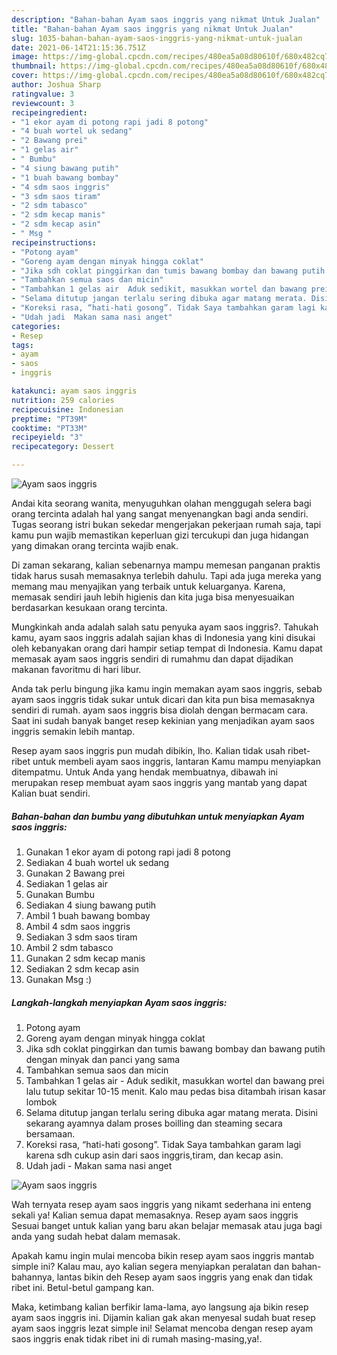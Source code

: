 ```yaml
---
description: "Bahan-bahan Ayam saos inggris yang nikmat Untuk Jualan"
title: "Bahan-bahan Ayam saos inggris yang nikmat Untuk Jualan"
slug: 1035-bahan-bahan-ayam-saos-inggris-yang-nikmat-untuk-jualan
date: 2021-06-14T21:15:36.751Z
image: https://img-global.cpcdn.com/recipes/480ea5a08d80610f/680x482cq70/ayam-saos-inggris-foto-resep-utama.jpg
thumbnail: https://img-global.cpcdn.com/recipes/480ea5a08d80610f/680x482cq70/ayam-saos-inggris-foto-resep-utama.jpg
cover: https://img-global.cpcdn.com/recipes/480ea5a08d80610f/680x482cq70/ayam-saos-inggris-foto-resep-utama.jpg
author: Joshua Sharp
ratingvalue: 3
reviewcount: 3
recipeingredient:
- "1 ekor ayam di potong rapi jadi 8 potong"
- "4 buah wortel uk sedang"
- "2 Bawang prei"
- "1 gelas air"
- " Bumbu"
- "4 siung bawang putih"
- "1 buah bawang bombay"
- "4 sdm saos inggris"
- "3 sdm saos tiram"
- "2 sdm tabasco"
- "2 sdm kecap manis"
- "2 sdm kecap asin"
- " Msg "
recipeinstructions:
- "Potong ayam"
- "Goreng ayam dengan minyak hingga coklat"
- "Jika sdh coklat pinggirkan dan tumis bawang bombay dan bawang putih dengan minyak dan panci yang sama"
- "Tambahkan semua saos dan micin"
- "Tambahkan 1 gelas air  Aduk sedikit, masukkan wortel dan bawang prei lalu tutup sekitar 10-15 menit. Kalo mau pedas bisa ditambah irisan kasar lombok"
- "Selama ditutup jangan terlalu sering dibuka agar matang merata. Disini sekarang ayamnya dalam proses boilling dan steaming secara bersamaan."
- "Koreksi rasa, “hati-hati gosong”. Tidak Saya tambahkan garam lagi karena sdh cukup asin dari saos inggris,tiram, dan kecap asin."
- "Udah jadi  Makan sama nasi anget"
categories:
- Resep
tags:
- ayam
- saos
- inggris

katakunci: ayam saos inggris 
nutrition: 259 calories
recipecuisine: Indonesian
preptime: "PT39M"
cooktime: "PT33M"
recipeyield: "3"
recipecategory: Dessert

---
```



![Ayam saos inggris](https://img-global.cpcdn.com/recipes/480ea5a08d80610f/680x482cq70/ayam-saos-inggris-foto-resep-utama.jpg)

Andai kita seorang wanita, menyuguhkan olahan menggugah selera bagi orang tercinta adalah hal yang sangat menyenangkan bagi anda sendiri. Tugas seorang istri bukan sekedar mengerjakan pekerjaan rumah saja, tapi kamu pun wajib memastikan keperluan gizi tercukupi dan juga hidangan yang dimakan orang tercinta wajib enak.

Di zaman  sekarang, kalian sebenarnya mampu memesan panganan praktis tidak harus susah memasaknya terlebih dahulu. Tapi ada juga mereka yang memang mau menyajikan yang terbaik untuk keluarganya. Karena, memasak sendiri jauh lebih higienis dan kita juga bisa menyesuaikan berdasarkan kesukaan orang tercinta. 



Mungkinkah anda adalah salah satu penyuka ayam saos inggris?. Tahukah kamu, ayam saos inggris adalah sajian khas di Indonesia yang kini disukai oleh kebanyakan orang dari hampir setiap tempat di Indonesia. Kamu dapat memasak ayam saos inggris sendiri di rumahmu dan dapat dijadikan makanan favoritmu di hari libur.

Anda tak perlu bingung jika kamu ingin memakan ayam saos inggris, sebab ayam saos inggris tidak sukar untuk dicari dan kita pun bisa memasaknya sendiri di rumah. ayam saos inggris bisa diolah dengan bermacam cara. Saat ini sudah banyak banget resep kekinian yang menjadikan ayam saos inggris semakin lebih mantap.

Resep ayam saos inggris pun mudah dibikin, lho. Kalian tidak usah ribet-ribet untuk membeli ayam saos inggris, lantaran Kamu mampu menyiapkan ditempatmu. Untuk Anda yang hendak membuatnya, dibawah ini merupakan resep membuat ayam saos inggris yang mantab yang dapat Kalian buat sendiri.

<!--inarticleads1-->

##### Bahan-bahan dan bumbu yang dibutuhkan untuk menyiapkan Ayam saos inggris:

1. Gunakan 1 ekor ayam di potong rapi jadi 8 potong
1. Sediakan 4 buah wortel uk sedang
1. Gunakan 2 Bawang prei
1. Sediakan 1 gelas air
1. Gunakan  Bumbu
1. Sediakan 4 siung bawang putih
1. Ambil 1 buah bawang bombay
1. Ambil 4 sdm saos inggris
1. Sediakan 3 sdm saos tiram
1. Ambil 2 sdm tabasco
1. Gunakan 2 sdm kecap manis
1. Sediakan 2 sdm kecap asin
1. Gunakan  Msg :)




<!--inarticleads2-->

##### Langkah-langkah menyiapkan Ayam saos inggris:

1. Potong ayam
1. Goreng ayam dengan minyak hingga coklat
1. Jika sdh coklat pinggirkan dan tumis bawang bombay dan bawang putih dengan minyak dan panci yang sama
1. Tambahkan semua saos dan micin
1. Tambahkan 1 gelas air  - Aduk sedikit, masukkan wortel dan bawang prei lalu tutup sekitar 10-15 menit. Kalo mau pedas bisa ditambah irisan kasar lombok
1. Selama ditutup jangan terlalu sering dibuka agar matang merata. Disini sekarang ayamnya dalam proses boilling dan steaming secara bersamaan.
1. Koreksi rasa, “hati-hati gosong”. Tidak Saya tambahkan garam lagi karena sdh cukup asin dari saos inggris,tiram, dan kecap asin.
1. Udah jadi  - Makan sama nasi anget
<img src="//assets-global.cpcdn.com/assets/icons/button_play-2c75c40dde080a61004c1f40b05d8f140eaff45d7e9e6481dc71c63d2e7c4909.png" alt="Ayam saos inggris">



Wah ternyata resep ayam saos inggris yang nikamt sederhana ini enteng sekali ya! Kalian semua dapat memasaknya. Resep ayam saos inggris Sesuai banget untuk kalian yang baru akan belajar memasak atau juga bagi anda yang sudah hebat dalam memasak.

Apakah kamu ingin mulai mencoba bikin resep ayam saos inggris mantab simple ini? Kalau mau, ayo kalian segera menyiapkan peralatan dan bahan-bahannya, lantas bikin deh Resep ayam saos inggris yang enak dan tidak ribet ini. Betul-betul gampang kan. 

Maka, ketimbang kalian berfikir lama-lama, ayo langsung aja bikin resep ayam saos inggris ini. Dijamin kalian gak akan menyesal sudah buat resep ayam saos inggris lezat simple ini! Selamat mencoba dengan resep ayam saos inggris enak tidak ribet ini di rumah masing-masing,ya!.

